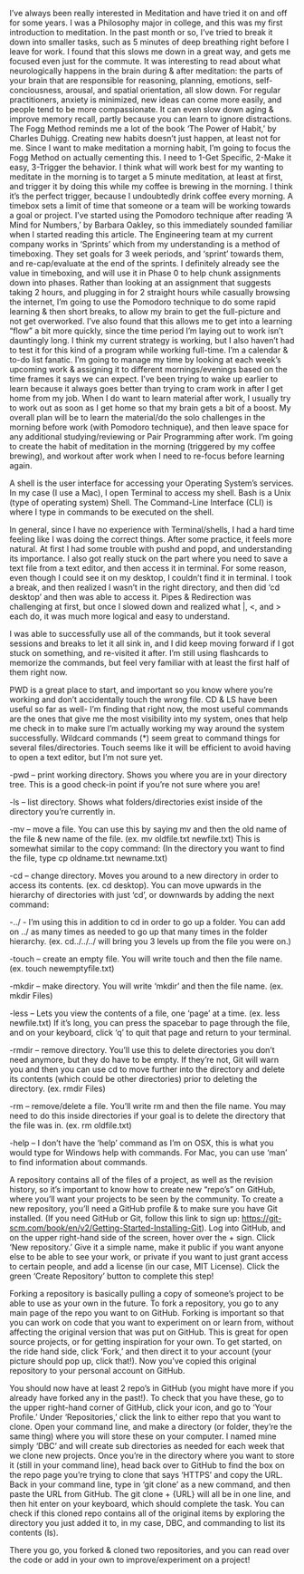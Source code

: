 
I’ve always been really interested in Meditation and have tried it on and off for some years. I was a Philosophy major in college, and this was my first introduction to meditation. In the past month or so, I’ve tried to break it down into smaller tasks, such as 5 minutes of deep breathing right before I leave for work. I found that this slows me down in a great way, and gets me focused even just for the commute. It was interesting to read about what neurologically happens in the brain during & after meditation: the parts of your brain that are responsible for reasoning, planning, emotions, self-conciousness, arousal, and spatial orientation, all slow down. For regular practitioners, anxiety is minimized, new ideas can come more easily, and people tend to be more compassionate. It can even slow down aging & improve memory recall, partly because you can learn to ignore distractions.
The Fogg Method reminds me a lot of the book ‘The Power of Habit,’ by Charles Duhigg. Creating new habits doesn’t just happen, at least not for me. Since I want to make meditation a morning habit, I’m going to focus the Fogg Method on actually cementing this. I need to 1-Get Specific, 2-Make it easy, 3-Trigger the behavior. I think what will work best for my wanting to meditate in the morning is to target a 5 minute meditation, at least at first, and trigger it by doing this while my coffee is brewing in the morning. I think it’s the perfect trigger, because I undoubtedly drink coffee every morning.
A timebox sets a limit of time that someone or a team will be working towards a goal or project. I’ve started using the Pomodoro technique after reading ‘A Mind for Numbers,’ by Barbara Oakley, so this immediately sounded familiar when I started reading this article. The Engineering team at my current company works in ‘Sprints’ which from my understanding is a method of timeboxing. They set goals for 3 week periods, and ‘sprint’ towards them, and re-cap/evaluate at the end of the sprints. I definitely already see the value in timeboxing, and will use it in Phase 0 to help chunk assignments down into phases. Rather than looking at an assignment that suggests taking 2 hours, and plugging in for 2 straight hours while casually browsing the internet, I’m going to use the Pomodoro technique to do some rapid learning & then short breaks, to allow my brain to get the full-picture and not get overworked. I’ve also found that this allows me to get into a learning “flow” a bit more quickly, since the time period I’m laying out to work isn’t dauntingly long.
I think my current strategy is working, but I also haven’t had to test it for this kind of a program while working full-time. I’m a calendar & to-do list fanatic. I’m going to manage my time by looking at each week’s upcoming work & assigning it to different mornings/evenings based on the time frames it says we can expect. I’ve been trying to wake up earlier to learn because it always goes better than trying to cram work in after I get home from my job. When I do want to learn material after work, I usually try to work out as soon as I get home so that my brain gets a bit of a boost. My overall plan will be to learn the material/do the solo challenges in the morning before work (with Pomodoro technique), and then leave space for any additional studying/reviewing or Pair Programming after work. I’m going to create the habit of meditation in the morning (triggered by my coffee brewing), and workout after work when I need to re-focus before learning again.



A shell is the user interface for accessing your Operating System’s services. In my case (I use a Mac), I open Terminal to access my shell. Bash is a Unix (type of operating system) Shell. The Command-Line Interface (CLI) is where I type in commands to be executed on the shell.

In general, since I have no experience with Terminal/shells, I had a hard time feeling like I was doing the correct things. After some practice, it feels more natural. At first I had some trouble with pushd and popd, and understanding its importance. I also got really stuck on the part where you need to save a text file from a text editor, and then access it in terminal. For some reason, even though I could see it on my desktop, I couldn’t find it in terminal. I took a break, and then realized I wasn’t in the right directory, and then did ‘cd desktop’ and then was able to access it. Pipes & Redirection was challenging at first, but once I slowed down and realized what |, <, and > each do, it was much more logical and easy to understand. 

I was able to successfully use all of the commands, but it took several sessions and breaks to let it all sink in, and I did keep moving forward if I got stuck on something, and re-visited it after. I’m still using flashcards to memorize the commands, but feel very familiar with at least the first half of them right now.

PWD is a great place to start, and important so you know where you’re working and don’t accidentally touch the wrong file. CD & LS have been useful so far as well- I’m finding that right now, the most useful commands are the ones that give me the most visibility into my system, ones that help me check in to make sure I’m actually working my way around the system successfully. Wildcard commands (*) seem great to command things for several files/directories. Touch seems like it will be efficient to avoid having to open a text editor, but I’m not sure yet. 

-pwd – print working directory. Shows you where you are in your directory tree. This is a good check-in point if you’re not sure where you are!

-ls – list directory. Shows what folders/directories exist inside of the directory you’re currently in. 

-mv – move a file. You can use this by saying mv and then the old name of the file  & new name of the file. (ex. mv oldfile.txt newfile.txt) This is somewhat similar to the copy command: (In the directory you want to find the file, type cp oldname.txt newname.txt)

-cd – change directory. Moves you around to a new directory in order to access its contents. (ex. cd desktop). You can move upwards in the hierarchy of directories with just ‘cd’, or downwards by adding the next command:

-../ -  I’m using this in addition to cd in order to go up a folder. You can add on ../ as many times as needed to go up that many times in the folder hierarchy. (ex. cd../../../ will bring you 3 levels up from the file you were on.)

-touch – create an empty file. You will write touch and then the file name. (ex. touch newemptyfile.txt)

-mkdir – make directory. You will write ‘mkdir’ and then the file name. (ex. mkdir Files)

-less – Lets you view the contents of a file, one ‘page’ at a time. (ex. less newfile.txt) If it’s long, you can press the spacebar to page through the file, and on your keyboard, click ‘q’ to quit that page and return to your terminal.

-rmdir – remove directory. You’ll use this to delete directories you don’t need anymore, but they do have to be empty. If they’re not, Git will warn you and then you can use cd to move further into the directory and delete its contents (which could be other directories) prior to deleting the directory. (ex. rmdir Files)

-rm – remove/delete a file. You’ll write rm and then the file name. You may need to do this inside directories if your goal is to delete the directory that the file was in. (ex. rm oldfile.txt)

-help – I don’t have the ‘help’ command as I’m on OSX, this is what you would type for Windows help with commands. For Mac, you can use ‘man’ to find information about commands.



A repository contains all of the files of a project, as well as the revision history, so it’s important to know how to create new “repo’s” on GitHub, where you’ll want your projects to be seen by the community. To create a new repository, you’ll need a GitHub profile & to make sure you have Git installed. (If you need GitHub or Git, follow this link to sign up: https://git-scm.com/book/en/v2/Getting-Started-Installing-Git). Log into GitHub, and on the upper right-hand side of the screen, hover over the + sign. Click ‘New repository.’ Give it a simple name, make it public if you want anyone else to be able to see your work, or private if you want to just grant access to certain people, and add a license (in our case, MIT License). Click the green ‘Create Repository’ button to complete this step!

Forking a repository is basically pulling a copy of someone’s project to be able to use as your own in the future. To fork a repository, you go to any main page of the repo you want to on GitHub. Forking is important so that you can work on code that you want to experiment on or learn from, without affecting the original version that was put on GitHub. This is great for open source projects, or for getting inspiration for your own. To get started, on the ride hand side, click ‘Fork,’ and then direct it to your account (your picture should pop up, click that!). Now you’ve copied this original repository to your personal account on GitHub.

You should now have at least 2 repo’s in GitHub (you might have more if you already have forked any in the past!). To check that you have these, go to the upper right-hand corner of GitHub, click your icon, and go to ‘Your Profile.’ Under ‘Repositories,’ click the link to either repo that you want to clone. Open your command line, and make a directory (or folder, they’re the same thing) where you will store these on your computer. I named mine simply ‘DBC’ and will create sub directories as needed for each week that we clone new projects. Once you’re in the directory where you want to store it (still in your command line), head back over to GitHub to find the box on the repo page you’re trying to clone that says ‘HTTPS’ and copy the URL. Back in your command line, type in ‘git clone’ as a new command, and then paste the URL from GitHub. The git clone + {URL} will all be in one line, and then hit enter on your keyboard, which should complete the task. You can check if this cloned repo contains all of the original items by exploring the directory you just added it to, in my case, DBC, and commanding to list its contents (ls).

There you go, you forked & cloned two repositories, and you can read over the code or add in your own to improve/experiment on a project!
